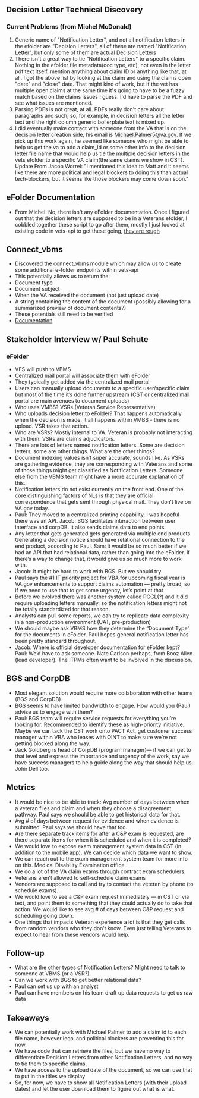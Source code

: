 ## Decision Letter Technical Discovery
### Current Problems (from Michel McDonald)
1. Generic name of "Notification Letter", and not all notification letters in the efolder are "Decision Letters", all of these are named "Notification Letter", but only some of them are actual Decision Letters
2. There isn't a great way to tie "Notification Letters" to a specific claim. Nothing in the efolder file metadata(doc type, etc), not even in the letter pdf text itself, mention anything about claim ID or anything like that, at all. I got the above list by looking at the claim and using the claims open "date" and "close" date. That might kind of work, but if the vet has multiple open claims at the same time it's going to have to be a fuzzy match based on the claims issues I guess. I'd have to parse the PDF and see what issues are mentioned.
3. Parsing PDFs is not great, at all. PDFs really don't care about paragraphs and such, so, for example, in decision letters all the letter text and the right column generic boilerplate text is mixed up.
4. I did eventually make contact with someone from the VA that is on the decision letter creation side, his email is [Michael.Palmer5@va.gov](mailto:Michael.Palmer5@va.gov). If we pick up this work again, he seemed like someone who might be able to help us get the va to add a claim_id or some other info to the decision letter file name that would help us tie the multiple decision letters in the vets efolder to a specific VA claim(the same claims we show in CST). Update From Jacob Worrel: "I mentioned this idea to Matt and it seems like there are more political and legal blockers to doing this than actual tech-blockers, but it seems like those blockers may come down soon."

## eFolder Documentation
- From Michel: No, there isn't any eFolder documentation. Once I figured out that the decision letters are supposed to be in a Veterans efolder, I cobbled together these script to go after them, mostly I just looked at existing code in vets-api to get these going, [they are rough](https://github.com/department-of-veterans-affairs/va.gov-team/issues/44836#issuecomment-1194533297)

## Connect_vbms
- Discovered the connect_vbms module which may allow us to create some additional e-folder endpoints within vets-api
 - This potentially allows us to return the:
  - Document type
  - Document subject
  - When the VA received the document (not just upload date)
  - A string containing the content of the document (possibly allowing for a summarized preview of document contents?)
  - These potentials still need to be verified
- [Documentation](https://github.com/department-of-veterans-affairs/connect_vbms/blob/master/docs/requests.rst)

## Stakeholder Interview w/ Paul Schute
### eFolder
- VFS will push to VBMS
- Centralized mail portal will associate them with eFolder
- They typically get added via the centralized mail portal 
- Users can manually upload documents to a specific user/specific claim but most of the time it’s done further upstream (CST or centralized mail portal are main avenues to document uploads)
- Who uses VMBS? VSRs (Veteran Service Representative)
- Who uploads decision letter to eFolder? That happens automatically when the decision is made, it all happens within VMBS - there is no upload. VSR takes that action. 
- Who are VSRs? Mostly internal to VA. Veteran is probably not interacting with them. VSRs are claims adjudicators. 
- There are lots of letters named notification letters. Some are decision letters, some are other things. What are the other things? 
 - Document indexing values isn’t super accurate, sounds like. As VSRs are gathering evidence, they are corresponding with Veterans and some of those things might get classified as Notification Letters. Someone else from the VBMS team might have a more accurate explanation of this.
- Notification letters do not exist currently on the front end. One of the core distinguishing factors of NLs is that they are official correspondence that gets sent through physical mail. They don’t live on VA.gov today. 
- Paul: They moved to a centralized printing capability, I was hopeful there was an API. Jacob: BGS facilitates interaction between user interface and corpDB. It also sends claims data to end points. 
- Any letter that gets generated gets generated via multiple end products. Generating a decision notice should have relational connection to the end product, according to Paul. Sam: it would be so much better if we had an API that had relational data, rather than going into the eFolder. If there’s a way to change that, it would give us so much more to work with. 
- Jacob: it might be hard to work with BGS. But we should try.
- Paul says the #1 IT priority project for VBA for upcoming fiscal year is VA.gov enhancements to support claims automation — pretty broad, so if we need to use that to get some urgency, let’s point at that
- Before we evolved there was another system called PGCL(?) and it did require uploading letters manually, so the notification letters might not be totally standardized for that reason. 
- Analysts can pull some reports, we can try to replicate data complexity in a non-production environment (UAT, pre-production)
- We should maybe ask VBMS how they determine the “Document Type” for the documents in eFolder. Paul hopes general notification letter has been pretty standard throughout. 
- Jacob: Where is official developer documentation for eFolder kept? Paul: We’d have to ask someone. Nate Carlson perhaps, from Booz Allen (lead developer). The ITPMs often want to be involved in the discussion.

## BGS and CorpDB
- Most elegant solution would require more collaboration with other teams (BGS and CorpDB). 
- BGS seems to have limited bandwidth to engage. How would you (Paul) advise us to engage with them? 
- Paul: BGS team will require service requests for everything you’re looking for. Recommended to identify these as high-priority initiative. Maybe we can tack the CST work onto PACT Act, get customer success manager within VBA who leases with OINT to make sure we’re not getting blocked along the way. 
- Jack Goldberg  is head of CorpDB (program manager)— if we can get to that level and express the importance and urgency of the work, say we have success managers to help guide along the way that should help us. John Dell too.

## Metrics
- It would be nice to be able to track: Avg number of days between when a veteran files and claim and when they choose a disagreement pathway. Paul says we should be able to get historical data for that.
- Avg # of days between request for evidence and when evidence is submitted. Paul says we should have that too. 
- Are there separate track items for after a C&P exam is requested, are there separate items for when it is scheduled and when it is completed? 
- We would love to expose exam management system data in CST (in addition to the mobile app).  We can decide which data we want to show. 
- We can reach out to the exam management system team for more info on this. Medical Disability Examination office. 
- We do a lot of the VA claim exams through contract exam schedulers. 
- Veterans aren’t allowed to self-schedule claim exams
- Vendors are supposed to call and try to contact the veteran by phone (to schedule exams). 
- We would love to see a C&P exam request immediately — in CST or via text, and point them to something that they could actually do to take that action. We would like to see avg # of days between C&P request and scheduling going down. 
- One things that impacts Veteran experience a lot is that they get calls from random vendors who they don’t know. Even just telling Veterans to expect to hear from these vendors would help. 

## Follow-up 
- What are the other types of Notification Letters? Might need to talk to someone at VBMS (or a VSR?).
- Can we work with BGS to get better relational data?
- Paul can set us up with an analyst
- Paul can have members on his team draft up data requests to get us raw data

## Takeaways
- We can potentially work with Michael Palmer to add a claim id to each file name, however legal and political blockers are preventing this for now.
- We have code that can retrieve the files, but we have no way to differentiate Decision Letters from other Notification Letters, and no way to tie them to specific claims.
- We have access to the upload date of the document, so we can use that to put in the titles we display
- So, for now, we have to show all Notification Letters (with their upload dates) and let the user download them to figure out what is what.
